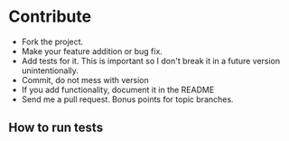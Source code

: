 # Contribute
- Fork the project.
- Make your feature addition or bug fix.
- Add tests for it. This is important so I don't break it in a future version
  unintentionally.
- Commit, do not mess with version
- If you add functionality, document it in the README
- Send me a pull request. Bonus points for topic branches.

## How to run tests

